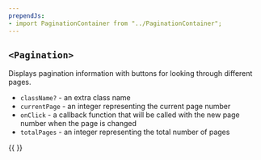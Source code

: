 ```yaml
---
prependJs:
- import PaginationContainer from "../PaginationContainer";
---
```


## `<Pagination>`

Displays pagination information with buttons for looking through different pages.

* `className?` - an extra class name
* `currentPage` - an integer representing the current page number
* `onClick` - a callback function that will be called with the new page number when the page is changed
* `totalPages` - an integer representing the total number of pages

{{
  <PaginationContainer totalPages={1} />
  <PaginationContainer totalPages={2} />
  <PaginationContainer totalPages={4} />
  <PaginationContainer totalPages={8} />
  <PaginationContainer totalPages={16} />
}}
